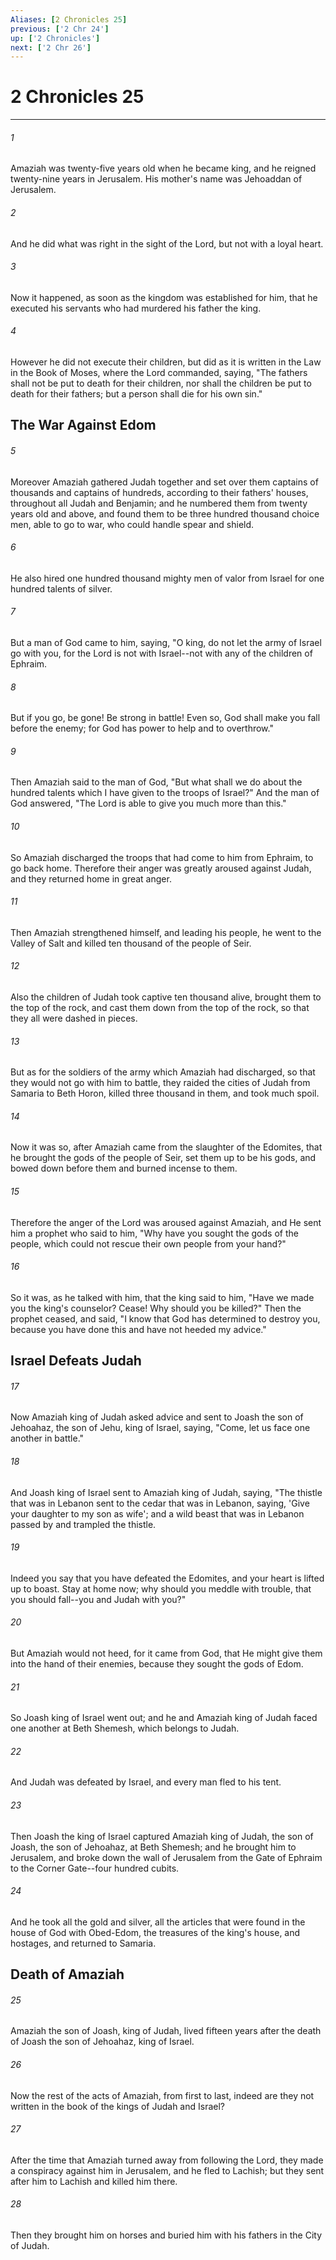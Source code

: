 ```yaml
---
Aliases: [2 Chronicles 25]
previous: ['2 Chr 24']
up: ['2 Chronicles']
next: ['2 Chr 26']
---
```

# 2 Chronicles 25

***


###### 1 
Amaziah was twenty-five years old when he became king, and he reigned twenty-nine years in Jerusalem. His mother's name was Jehoaddan of Jerusalem. 

###### 2 
And he did what was right in the sight of the Lord, but not with a loyal heart. 

###### 3 
Now it happened, as soon as the kingdom was established for him, that he executed his servants who had murdered his father the king. 

###### 4 
However he did not execute their children, but did as it is written in the Law in the Book of Moses, where the Lord commanded, saying, "The fathers shall not be put to death for their children, nor shall the children be put to death for their fathers; but a person shall die for his own sin." 

## The War Against Edom 

###### 5 
Moreover Amaziah gathered Judah together and set over them captains of thousands and captains of hundreds, according to their fathers' houses, throughout all Judah and Benjamin; and he numbered them from twenty years old and above, and found them to be three hundred thousand choice men, able to go to war, who could handle spear and shield. 

###### 6 
He also hired one hundred thousand mighty men of valor from Israel for one hundred talents of silver. 

###### 7 
But a man of God came to him, saying, "O king, do not let the army of Israel go with you, for the Lord is not with Israel--not with any of the children of Ephraim. 

###### 8 
But if you go, be gone! Be strong in battle! Even so, God shall make you fall before the enemy; for God has power to help and to overthrow." 

###### 9 
Then Amaziah said to the man of God, "But what shall we do about the hundred talents which I have given to the troops of Israel?" And the man of God answered, "The Lord is able to give you much more than this." 

###### 10 
So Amaziah discharged the troops that had come to him from Ephraim, to go back home. Therefore their anger was greatly aroused against Judah, and they returned home in great anger. 

###### 11 
Then Amaziah strengthened himself, and leading his people, he went to the Valley of Salt and killed ten thousand of the people of Seir. 

###### 12 
Also the children of Judah took captive ten thousand alive, brought them to the top of the rock, and cast them down from the top of the rock, so that they all were dashed in pieces. 

###### 13 
But as for the soldiers of the army which Amaziah had discharged, so that they would not go with him to battle, they raided the cities of Judah from Samaria to Beth Horon, killed three thousand in them, and took much spoil. 

###### 14 
Now it was so, after Amaziah came from the slaughter of the Edomites, that he brought the gods of the people of Seir, set them up to be his gods, and bowed down before them and burned incense to them. 

###### 15 
Therefore the anger of the Lord was aroused against Amaziah, and He sent him a prophet who said to him, "Why have you sought the gods of the people, which could not rescue their own people from your hand?" 

###### 16 
So it was, as he talked with him, that the king said to him, "Have we made you the king's counselor? Cease! Why should you be killed?" Then the prophet ceased, and said, "I know that God has determined to destroy you, because you have done this and have not heeded my advice." 

## Israel Defeats Judah 

###### 17 
Now Amaziah king of Judah asked advice and sent to Joash the son of Jehoahaz, the son of Jehu, king of Israel, saying, "Come, let us face one another in battle." 

###### 18 
And Joash king of Israel sent to Amaziah king of Judah, saying, "The thistle that was in Lebanon sent to the cedar that was in Lebanon, saying, 'Give your daughter to my son as wife'; and a wild beast that was in Lebanon passed by and trampled the thistle. 

###### 19 
Indeed you say that you have defeated the Edomites, and your heart is lifted up to boast. Stay at home now; why should you meddle with trouble, that you should fall--you and Judah with you?" 

###### 20 
But Amaziah would not heed, for it came from God, that He might give them into the hand of their enemies, because they sought the gods of Edom. 

###### 21 
So Joash king of Israel went out; and he and Amaziah king of Judah faced one another at Beth Shemesh, which belongs to Judah. 

###### 22 
And Judah was defeated by Israel, and every man fled to his tent. 

###### 23 
Then Joash the king of Israel captured Amaziah king of Judah, the son of Joash, the son of Jehoahaz, at Beth Shemesh; and he brought him to Jerusalem, and broke down the wall of Jerusalem from the Gate of Ephraim to the Corner Gate--four hundred cubits. 

###### 24 
And he took all the gold and silver, all the articles that were found in the house of God with Obed-Edom, the treasures of the king's house, and hostages, and returned to Samaria.

## Death of Amaziah 

###### 25 
Amaziah the son of Joash, king of Judah, lived fifteen years after the death of Joash the son of Jehoahaz, king of Israel. 

###### 26 
Now the rest of the acts of Amaziah, from first to last, indeed are they not written in the book of the kings of Judah and Israel? 

###### 27 
After the time that Amaziah turned away from following the Lord, they made a conspiracy against him in Jerusalem, and he fled to Lachish; but they sent after him to Lachish and killed him there. 

###### 28 
Then they brought him on horses and buried him with his fathers in the City of Judah.
